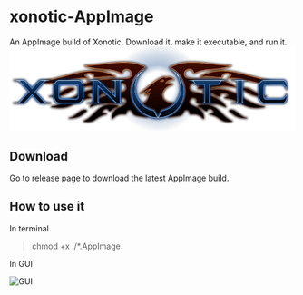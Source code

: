 # xonotic-AppImage
An AppImage build of Xonotic. Download it, make it executable, and run it.
![Xonotic logo](img/xonotic.png)

## Download
Go to [release](https://github.com/tyu1996/xonotic-AppImage/releases) page to download the latest AppImage build.

## How to use it
In terminal

> chmod +x ./*.AppImage

In GUI

![GUI](img/guiEx.png)
